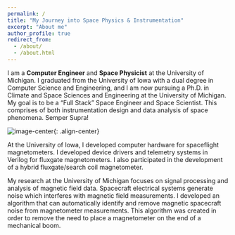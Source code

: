 ```yaml
---
permalink: /
title: "My Journey into Space Physics & Instrumentation"
excerpt: "About me"
author_profile: true
redirect_from: 
  - /about/
  - /about.html
---
```


I am a <strong>Computer Engineer</strong> and <strong>Space Physicist</strong> at the University of Michigan. I graduated from the University of Iowa with a dual degree in Computer Science and Engineering, and I am now pursuing a Ph.D. in Climate and Space Sciences and Engineering at the University of Michigan. My goal is to be a <q>Full Stack</q> Space Engineer and Space Scientist. This comprises of both instrumentation design and data analysis of space phenomena. Semper Supra!

![image-center](/images/About/zeroG.jpg){: .align-center}

At the University of Iowa, I developed computer hardware for spaceflight magnetometers. I developed device drivers and telemetry systems in Verilog for fluxgate magnetometers. I also participated in the development of a hybrid fluxgate/search coil magnetometer. 

My research at the University of Michigan focuses on signal processing and analysis of magnetic field data. Spacecraft electrical systems generate noise which interferes with magnetic field measurements. I developed an algorithm that can automatically identify and remove magnetic spacecraft noise from magnetometer measurements. This algorithm was created in order to remove the need to place a magnetometer on the end of a mechanical boom.